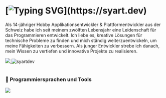 # [![Typing SVG](https://readme-typing-svg.herokuapp.com?font=Fira+Code&weight=600&size=30&pause=1000&color=F7F7F7&random=false&width=435&lines=+Hallo!+%F0%9F%91%8B;Ich+bin+Syart!)](https://syart.dev)


Als 14-jähriger Hobby Applikationsentwickler & Plattformentwickler aus der Schweiz habe ich seit meinem zwölften Lebensjahr eine Leidenschaft für das Programmieren entwickelt. Ich liebe es, kreative Lösungen für technische Probleme zu finden und mich ständig weiterzuentwickeln, um meine Fähigkeiten zu verbessern. Als junger Entwickler strebe ich danach, mein Wissen zu vertiefen und innovative Projekte zu realisieren.

  <a href="https://syart.dev" target="_blank">
     <img src="https://img.shields.io/badge/Portfolio-FF5722?style=for-the-badge&logo=todoist&logoColor=white" target="_blank" /> 
  </a>
<a align="left"> <img src="https://komarev.com/ghpvc/?username=syartdev&label=Profile%20views&color=orange&style=flat" alt="syartdev" /> </a>
  
# 


  <h3>🧰 Programmiersprachen und Tools</h3>
<div style="display: flex;">
  <img src="https://skillicons.dev/icons?i=js,nodejs,html,css,python,cpp,pycharm,vscode,github,git,discord,gmail,windows">
</div>





